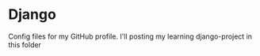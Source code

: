 # Django
Config files for my GitHub profile.
I'll posting my learning django-project in this folder 
